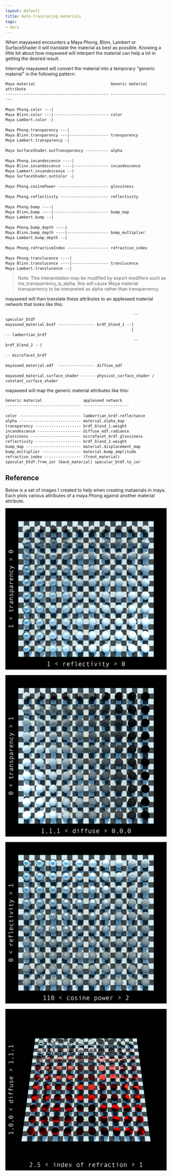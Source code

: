 ```yaml
---
layout: default
title: Auto-translating materials
tags:
- docs
---
```


When mayaseed encounters a Maya Phong, Blinn, Lambert or SurfaceShader it will translate the material as best as possible. Knowing a little bit about how mayaseed will interpert the material can help a lot in getting the desired result. 

Internally mayaseed will convert the material into a temporary "generic material" in the following pattern:


    Maya material                                 Generic material attribute
    --------------------------------------------- ---------------------------

    Maya Phong.color ---|
    Maya Blinn.color ---|------------------------ color
    Maya Lambert.color -|

    Maya Phong.transparency ---|
    Maya Blinn.transparency ---|----------------- transparency
    Maya Lambert.transparency -|

    Maya SurfaceShader.outTransparency ---------- alpha

    Maya Phong.incandescence ----|
    Maya Blinn.incandescence ----|--------------- incandescence
    Maya Lambert.incandescence --|
    Maya SurfaceShader.outColor -|

    Maya Phong.cosinePower ---------------------- glossiness

    Maya Phong.reflectivity --------------------- reflectivity

    Maya Phong.bump ----|
    Maya Blinn.bump ----|------------------------ bump_map
    Maya Lambert.bump --|

    Maya Phong.bump_depth ----|
    Maya Blinn.bump_depth ----|------------------ bump_multiplier
    Maya Lambert.bump_depth --|

    Maya Phong.refractiveIndex ------------------ refractive_index

    Maya Phong.translucence ----|
    Maya Blinn.translucence ----|---------------- translucence
    Maya Lambert.translucence --|


>Note: This interpretation may be modified by export modifiers such as ms_transparrency_is_alpha, this will cause Maya material transparrency to be interpreted as alpha rather than transparrency.


mayaseed will then translate these attributes to an appleseed material network that looks like this:


                                                            -- specular_btdf 
    mayaseed_material.bsdf ---------------- brdf_blend_1 --|                  
                                                           |                   -- lambertian_brdf
                                                            -- brdf_blend_2 --|
                                                                               -- microfacet_brdf
    
    mayaseed_material.edf  ---------------- diffuse_edf
    
    mayaseed_material.surface_shader ------ physical_surface_shader / constant_surface_shader


mayaseed will map the generic material attributes like this:

    Generic material                  appleseed network
    --------------------------------- --------------------

    color --------------------------- lambertian_brdf.reflectance
    alpha --------------------------- material.alpha_map
    transparency -------------------- brdf_blend_1.weight
    incandescence ------------------- diffuse_edf.radiance
    glossiness ---------------------- microfacet_brdf.glossiness
    reflectivity -------------------- brdf_blend_2.weight
    bump_map ------------------------ material.displacement_map
    bump_multiplier ----------------- material.bump_amplitude
    refractive_index ---------------- (front_material) specular_btdf.from_ior (back_material) specular_btdf.to_ior


Reference
---------

Below is a set of images I created to help when creating mataerials in maya. Each plots various attributes of a maya Phong against another material attribute. 

[![Reflectivity x Transparency](/images/reflectivity_transparency.jpg)](/images/reflectivity_transparency.jpg)

[![Transparency x Diffuse](/images/transparency_diffuse.jpg)](/images/transparency_diffuse.jpg)

[![Cosine x Reflectivity](/images/cosine_reflectivity.jpg)](/images/cosine_reflectivity.jpg)

[![ior x Diffuse](/images/ior_diffuse.jpg)](/images/ior_diffuse.jpg)






